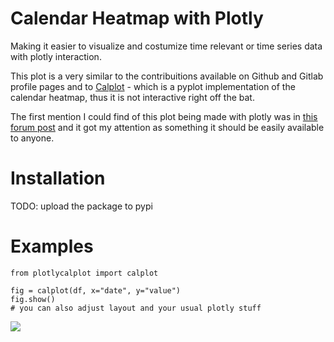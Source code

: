 # Calendar Heatmap with Plotly
Making it easier to visualize and costumize time relevant or time series data with plotly interaction.

This plot is a very similar to the contribuitions available on Github and Gitlab profile pages and to [Calplot](https://github.com/tomkwok/calplot) - which is a pyplot implementation of the calendar heatmap, thus it is not interactive right off the bat.

The first mention I could find of this plot being made with plotly was in [this forum post](https://community.plotly.com/t/colored-calendar-heatmap-in-dash/10907/16) and it got my attention as something it should be easily available to anyone.

# Installation
TODO: upload the package to pypi

# Examples
```
from plotlycalplot import calplot

fig = calplot(df, x="date", y="value")
fig.show()
# you can also adjust layout and your usual plotly stuff
```
<img src="assets/images/example.png">

